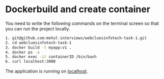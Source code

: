 # Dockerbuild and create container

You need to write the following commands on the terminal screen so that you can run the project locally.

```sh
1. git@github.com:mehul-interviews/webcluesinfotech-task-1.git
2. cd webcluesinfotech-task-1
3. docker build -t myapp:v1 .
4. docker ps -a
5. docker exec -it containerID /bin/bash
6. curl localhost:3000
```

The application is running on [localhost](http://localhost:3000).
